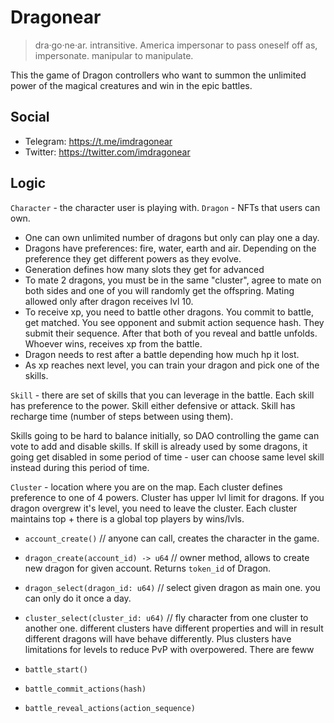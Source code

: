 # Dragonear

> dra·go·ne·ar. intransitive. America impersonar to pass oneself off as, impersonate. manipular to manipulate.

This the game of Dragon controllers who want to summon the unlimited power of the magical creatures and win in the epic battles.

## Social

- Telegram: https://t.me/imdragonear
- Twitter: https://twitter.com/imdragonear

## Logic

`Character` - the character user is playing with.
`Dragon` - NFTs that users can own. 
  - One can own unlimited number of dragons but only can play one a day.
  - Dragons have preferences: fire, water, earth and air. Depending on the preference they get different powers as they evolve.
  - Generation defines how many slots they get for advanced
  - To mate 2 dragons, you must be in the same "cluster", agree to mate on both sides and one of you will randomly get the offspring. Mating allowed only after dragon receives lvl 10.
  - To receive xp, you need to battle other dragons. You commit to battle, get matched. You see opponent and submit action sequence hash. They submit their sequence. After that both of you reveal and battle unfolds. Whoever wins, receives xp from the battle. 
  - Dragon needs to rest after a battle depending how much hp it lost.
  - As xp reaches next level, you can train your dragon and pick one of the skills.

`Skill` - there are set of skills that you can leverage in the battle. Each skill has preference to the power. Skill either defensive or attack. Skill has recharge time (number of steps between using them).

Skills going to be hard to balance initially, so DAO controlling the game can vote to add and disable skills. If skill is already used by some dragons, it going get disabled in some period of time - user can choose same level skill instead during this period of time.

`Cluster` - location where you are on the map. Each cluster defines preference to one of 4 powers. Cluster has upper lvl limit for dragons. If you dragon overgrew it's level, you need to leave the cluster. Each cluster maintains top + there is a global top players by wins/lvls.

- `account_create()` // anyone can call, creates the character in the game.

- `dragon_create(account_id) -> u64` // owner method, allows to create new dragon for given account. Returns `token_id` of Dragon.
- `dragon_select(dragon_id: u64)` // select given dragon as main one. you can only do it once a day.

- `cluster_select(cluster_id: u64)` // fly character from one cluster to another one. different clusters have different properties and will in result different dragons will have behave differently. Plus clusters have limitations for levels to reduce PvP with overpowered. There are feww

- `battle_start()`
- `battle_commit_actions(hash)`
- `battle_reveal_actions(action_sequence)`

